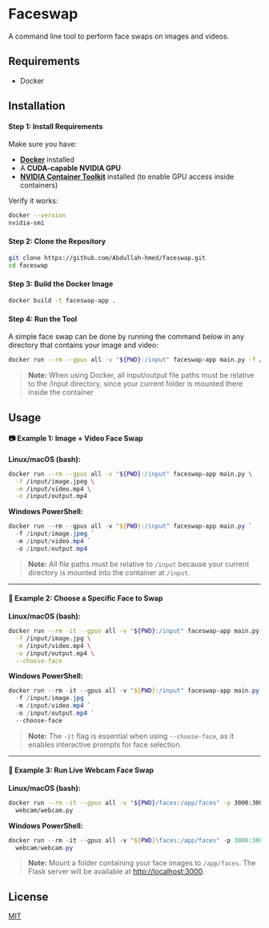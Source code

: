 # Faceswap

A command line tool to perform face swaps on images and videos.

## Requirements

- Docker

## Installation

#### Step 1: Install Requirements

Make sure you have:

* **[Docker](https://docs.docker.com/get-docker/)** installed
* A **CUDA-capable NVIDIA GPU**
* **[NVIDIA Container Toolkit](https://docs.nvidia.com/datacenter/cloud-native/container-toolkit/install-guide.html)** installed (to enable GPU access inside containers)

Verify it works:

```bash
docker --version
nvidia-smi
```

#### Step 2: Clone the Repository

```bash
git clone https://github.com/Abdullah-hmed/faceswap.git
cd faceswap
```

#### Step 3: Build the Docker Image

```bash
docker build -t faceswap-app .
```

#### Step 4: Run the Tool

A simple face swap can be done by running the command below in any directory that contains your image and video:

```bash
docker run --rm --gpus all -v "${PWD}:/input" faceswap-app main.py -f /input/image.jpeg -m /input/video.mp4 -o /input/output.mp4
```
 > **Note:** When using Docker, all input/output file paths must be relative to the /input directory, since your current folder is mounted there inside the container


## Usage

#### 📷 Example 1: Image + Video Face Swap

**Linux/macOS (bash):**

```bash
docker run --rm --gpus all -v "${PWD}:/input" faceswap-app main.py \
  -f /input/image.jpeg \
  -m /input/video.mp4 \
  -o /input/output.mp4
```

**Windows PowerShell:**

```powershell
docker run --rm --gpus all -v "${PWD}:/input" faceswap-app main.py `
  -f /input/image.jpeg `
  -m /input/video.mp4 `
  -o /input/output.mp4
```

> **Note:** All file paths must be relative to `/input` because your current directory is mounted into the container at `/input`.

---

#### 🎯 Example 2: Choose a Specific Face to Swap

**Linux/macOS (bash):**

```bash
docker run --rm -it --gpus all -v "${PWD}:/input" faceswap-app main.py \
  -f /input/image.jpg \
  -m /input/video.mp4 \
  -o /input/output.mp4 \
  --choose-face
```

**Windows PowerShell:**

```powershell
docker run --rm -it --gpus all -v "${PWD}:/input" faceswap-app main.py `
  -f /input/image.jpg `
  -m /input/video.mp4 `
  -o /input/output.mp4 `
  --choose-face
```

> **Note:** The `-it` flag is essential when using `--choose-face`, as it enables interactive prompts for face selection.

---

#### 🎥 Example 3: Run Live Webcam Face Swap

**Linux/macOS (bash):**

```bash
docker run --rm -it --gpus all -v "${PWD}/faces:/app/faces" -p 3000:3000 faceswap-app \
  webcam/webcam.py
```

**Windows PowerShell:**

```powershell
docker run --rm -it --gpus all -v "${PWD}\faces:/app/faces" -p 3000:3000 faceswap-app `
  webcam/webcam.py
```

> **Note:** Mount a folder containing your face images to `/app/faces`. The Flask server will be available at [http://localhost:3000](http://localhost:3000).

## License

[MIT](LICENSE)